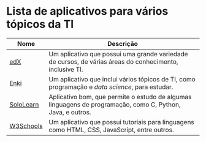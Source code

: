 # Lista de aplicativos para vários tópicos da TI

|                                     Nome                                     |                                                 Descrição                                                  |
| ---------------------------------------------------------------------------- | ---------------------------------------------------------------------------------------------------------- |
| [edX](https://play.google.com/store/apps/details?id=org.edx.mobile)          | Um aplicativo que possui uma grande variedade de cursos, de várias áreas do conhecimento, inclusive TI.    |
| [Enki](https://play.google.com/store/apps/details?id=com.enki.insights)      | Um aplicativo que inclui vários tópicos de TI, como programação e *data science*, para estudar.            |
| [SoloLearn](https://play.google.com/store/apps/details?id=com.sololearn)     | Aplicativo bom, que permite o estudo de algumas linguagens de programação, como C, Python, Java, e outros. |
| [W3Schools](https://play.google.com/store/apps/details?id=com.W3school.Anbu) | Um aplicativo que possui tutoriais para linguagens como HTML, CSS, JavaScript, entre outros.               |